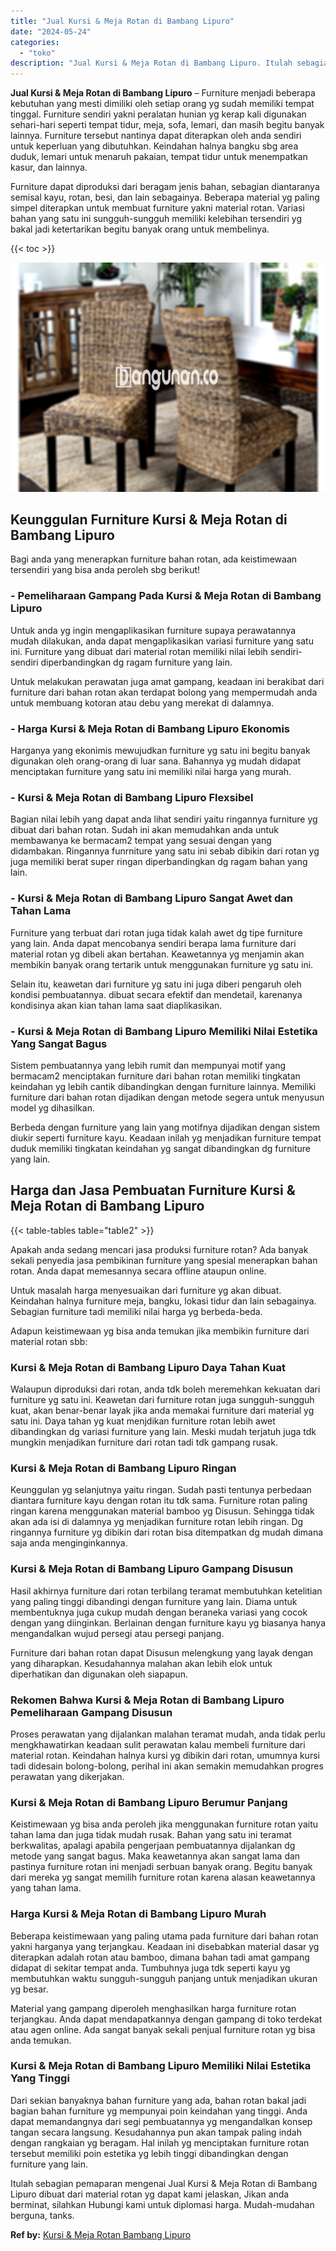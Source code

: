 ```yaml
---
title: "Jual Kursi & Meja Rotan di Bambang Lipuro"
date: "2024-05-24"
categories: 
  - "toko"
description: "Jual Kursi & Meja Rotan di Bambang Lipuro. Itulah sebagian pemaparan mengenai Jual Kursi & Meja Rotan di Bambang Lipuro dibuat dari material rotan yg dapat k..."
---
```


**Jual Kursi & Meja Rotan di Bambang Lipuro** – Furniture menjadi beberapa kebutuhan yang mesti dimiliki oleh setiap orang yg sudah memiliki tempat tinggal. Furniture sendiri yakni peralatan hunian yg kerap kali digunakan sehari-hari seperti tempat tidur, meja, sofa, lemari, dan masih begitu banyak lainnya. Furniture tersebut nantinya dapat diterapkan oleh anda sendiri untuk keperluan yang dibutuhkan. Keindahan halnya bangku sbg area duduk, lemari untuk menaruh pakaian, tempat tidur untuk menempatkan kasur, dan lainnya.

Furniture dapat diproduksi dari beragam jenis bahan, sebagian diantaranya semisal kayu, rotan, besi, dan lain sebagainya. Beberapa material yg paling simpel diterapkan untuk membuat furniture yakni material rotan. Variasi bahan yang satu ini sungguh-sungguh memiliki kelebihan tersendiri yg bakal jadi ketertarikan begitu banyak orang untuk membelinya.

{{< toc >}}

![Jual Kursi & Meja Rotan di Bambang Lipuro](/images/kursi-meja-rotan-murah01.png)

## Keunggulan Furniture Kursi & Meja Rotan di Bambang Lipuro

Bagi anda yang menerapkan furniture bahan rotan, ada keistimewaan tersendiri yang bisa anda peroleh sbg berikut!

### \- Pemeliharaan Gampang Pada Kursi & Meja Rotan di Bambang Lipuro

Untuk anda yg ingin mengaplikasikan furniture supaya perawatannya mudah dilakukan, anda dapat mengaplikasikan variasi furniture yang satu ini. Furniture yang dibuat dari material rotan memiliki nilai lebih sendiri-sendiri diperbandingkan dg ragam furniture yang lain.

Untuk melakukan perawatan juga amat gampang, keadaan ini berakibat dari furniture dari bahan rotan akan terdapat bolong yang mempermudah anda untuk membuang kotoran atau debu yang merekat di dalamnya.

### \- Harga Kursi & Meja Rotan di Bambang Lipuro Ekonomis

Harganya yang ekonimis mewujudkan furniture yg satu ini begitu banyak digunakan oleh orang-orang di luar sana. Bahannya yg mudah didapat menciptakan furniture yang satu ini memiliki nilai harga yang murah.

### \- Kursi & Meja Rotan di Bambang Lipuro Flexsibel

Bagian nilai lebih yang dapat anda lihat sendiri yaitu ringannya furniture yg dibuat dari bahan rotan. Sudah ini akan memudahkan anda untuk membawanya ke bermacam2 tempat yang sesuai dengan yang didambakan. Ringannya funrniture yang satu ini sebab dibikin dari rotan yg juga memiliki berat super ringan diperbandingkan dg ragam bahan yang lain.

### \- Kursi & Meja Rotan di Bambang Lipuro Sangat Awet dan Tahan Lama

Furniture yang terbuat dari rotan juga tidak kalah awet dg tipe furniture yang lain. Anda dapat mencobanya sendiri berapa lama furniture dari material rotan yg dibeli akan bertahan. Keawetannya yg menjamin akan membikin banyak orang tertarik untuk menggunakan furniture yg satu ini.

Selain itu, keawetan dari furniture yg satu ini juga diberi pengaruh oleh kondisi pembuatannya. dibuat secara efektif dan mendetail, karenanya kondisinya akan kian tahan lama saat diaplikasikan.

### \- Kursi & Meja Rotan di Bambang Lipuro Memiliki Nilai Estetika Yang Sangat Bagus

Sistem pembuatannya yang lebih rumit dan mempunyai motif yang bermacam2 menciptakan furniture dari bahan rotan memiliki tingkatan keindahan yg lebih cantik dibandingkan dengan furniture lainnya. Memiliki furniture dari bahan rotan dijadikan dengan metode segera untuk menyusun model yg dihasilkan.

Berbeda dengan furniture yang lain yang motifnya dijadikan dengan sistem diukir seperti furniture kayu. Keadaan inilah yg menjadikan furniture tempat duduk memiliki tingkatan keindahan yg sangat dibandingkan dg furniture yang lain.

## Harga dan Jasa Pembuatan Furniture Kursi & Meja Rotan di Bambang Lipuro

{{< table-tables table="table2" >}}

Apakah anda sedang mencari jasa produksi furniture rotan? Ada banyak sekali penyedia jasa pembikinan furniture yang spesial menerapkan bahan rotan. Anda dapat memesannya secara offline ataupun online.

Untuk masalah harga menyesuaikan dari furniture yg akan dibuat. Keindahan halnya furniture meja, bangku, lokasi tidur dan lain sebagainya. Sebagian furniture tadi memiliki nilai harga yg berbeda-beda.

Adapun keistimewaan yg bisa anda temukan jika membikin furniture dari material rotan sbb:

### Kursi & Meja Rotan di Bambang Lipuro Daya Tahan Kuat

Walaupun diproduksi dari rotan, anda tdk boleh meremehkan kekuatan dari furniture yg satu ini. Keawetan dari furniture rotan juga sungguh-sungguh kuat, akan benar-benar layak jika anda memakai furniture dari material yg satu ini. Daya tahan yg kuat menjdikan furniture rotan lebih awet dibandingkan dg variasi furniture yang lain. Meski mudah terjatuh juga tdk mungkin menjadikan furniture dari rotan tadi tdk gampang rusak.

### Kursi & Meja Rotan di Bambang Lipuro Ringan

Keunggulan yg selanjutnya yaitu ringan. Sudah pasti tentunya perbedaan diantara furniture kayu dengan rotan itu tdk sama. Furniture rotan paling ringan karena menggunakan material bamboo yg Disusun. Sehingga tidak akan ada isi di dalamnya yg menjadikan furniture rotan lebih ringan. Dg ringannya furniture yg dibikin dari rotan bisa ditempatkan dg mudah dimana saja anda menginginkannya.

### Kursi & Meja Rotan di Bambang Lipuro Gampang Disusun

Hasil akhirnya furniture dari rotan terbilang teramat membutuhkan ketelitian yang paling tinggi dibandingi dengan furniture yang lain. Diama untuk membentuknya juga cukup mudah dengan beraneka variasi yang cocok dengan yang diinginkan. Berlainan dengan furniture kayu yg biasanya hanya mengandalkan wujud persegi atau persegi panjang.

Furniture dari bahan rotan dapat Disusun melengkung yang layak dengan yang diharapkan. Kesudahannya malahan akan lebih elok untuk diperhatikan dan digunakan oleh siapapun.

### Rekomen Bahwa Kursi & Meja Rotan di Bambang Lipuro Pemeliharaan Gampang Disusun

Proses perawatan yang dijalankan malahan teramat mudah, anda tidak perlu mengkhawatirkan keadaan sulit perawatan kalau membeli furniture dari material rotan. Keindahan halnya kursi yg dibikin dari rotan, umumnya kursi tadi didesain bolong-bolong, perihal ini akan semakin memudahkan progres perawatan yang dikerjakan.

### Kursi & Meja Rotan di Bambang Lipuro Berumur Panjang

Keistimewaan yg bisa anda peroleh jika menggunakan furniture rotan yaitu tahan lama dan juga tidak mudah rusak. Bahan yang satu ini teramat berkwalitas, apalagi apabila pengerjaan pembuatannya dijalankan dg metode yang sangat bagus. Maka keawetannya akan sangat lama dan pastinya furniture rotan ini menjadi serbuan banyak orang. Begitu banyak dari mereka yg sangat memilih furniture rotan karena alasan keawetannya yang tahan lama.

### Harga Kursi & Meja Rotan di Bambang Lipuro Murah

Beberapa keistimewaan yang paling utama pada furniture dari bahan rotan yakni harganya yang terjangkau. Keadaan ini disebabkan material dasar yg diterapkan adalah rotan atau bamboo, dimana bahan tadi amat gampang didapat di sekitar tempat anda. Tumbuhnya juga tdk seperti kayu yg membutuhkan waktu sungguh-sungguh panjang untuk menjadikan ukuran yg besar.

Material yang gampang diperoleh menghasilkan harga furniture rotan terjangkau. Anda dapat mendapatkannya dengan gampang di toko terdekat atau agen online. Ada sangat banyak sekali penjual furniture rotan yg bisa anda temukan.

### Kursi & Meja Rotan di Bambang Lipuro Memiliki Nilai Estetika Yang Tinggi

Dari sekian banyaknya bahan furniture yang ada, bahan rotan bakal jadi bagian bahan furniture yg mempunyai poin keindahan yang tinggi. Anda dapat memandangnya dari segi pembuatannya yg mengandalkan konsep tangan secara langsung. Kesudahannya pun akan tampak paling indah dengan rangkaian yg beragam. Hal inilah yg menciptakan furniture rotan tersebut memiliki poin estetika yg lebih tinggi dibandingkan dengan furniture yang lain.

Itulah sebagian pemaparan mengenai Jual Kursi & Meja Rotan di Bambang Lipuro dibuat dari material rotan yg dapat kami jelaskan, Jikan anda berminat, silahkan Hubungi kami untuk diplomasi harga. Mudah-mudahan berguna, tanks.

**Ref by:** [Kursi & Meja Rotan Bambang Lipuro](https://id.wikipedia.org/wiki/Kursi)
